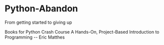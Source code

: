 # Python-Abandon
From getting started to giving up

Books for
Python Crash Course
A Hands-On, Project-Based Introduction to Programming
                                            -- Eric Matthes
